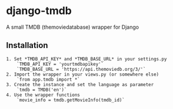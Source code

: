 django-tmdb
===========

A small TMDB (themoviedatabase) wrapper for Django


## Installation
	1. Set *TMDB_API_KEY* and *TMDB_BASE_URL* in your settings.py
		`TMDB_API_KEY = 'yourtmdbapikey'`
		`TMDB_BASE_URL = 'https://api.themoviedb.org/3/'`
	2. Import the wrapper in your views.py (or somewhere else)
		`from app.tmdb import *`
	3. Create the instance and set the language as parameter
		`tmdb = TMDB('en')`
	4. Use the wrapper functions
		`movie_info = tmdb.getMovieInfo(tmdb_id)`